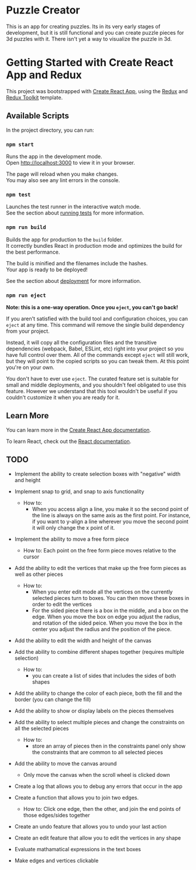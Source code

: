 # Puzzle Creator

This is an app for creating puzzles. Its in its very early stages of development, but it is still functional and you can create puzzle pieces for 3d puzzles with it. There isn't yet a way to visualize the puzzle in 3d.



# Getting Started with Create React App and Redux

This project was bootstrapped with [Create React App](https://github.com/facebook/create-react-app), using the [Redux](https://redux.js.org/) and [Redux Toolkit](https://redux-toolkit.js.org/) template.

## Available Scripts

In the project directory, you can run:

### `npm start`

Runs the app in the development mode.\
Open [http://localhost:3000](http://localhost:3000) to view it in your browser.

The page will reload when you make changes.\
You may also see any lint errors in the console.

### `npm test`

Launches the test runner in the interactive watch mode.\
See the section about [running tests](https://facebook.github.io/create-react-app/docs/running-tests) for more information.

### `npm run build`

Builds the app for production to the `build` folder.\
It correctly bundles React in production mode and optimizes the build for the best performance.

The build is minified and the filenames include the hashes.\
Your app is ready to be deployed!

See the section about [deployment](https://facebook.github.io/create-react-app/docs/deployment) for more information.

### `npm run eject`

**Note: this is a one-way operation. Once you `eject`, you can't go back!**

If you aren't satisfied with the build tool and configuration choices, you can `eject` at any time. This command will remove the single build dependency from your project.

Instead, it will copy all the configuration files and the transitive dependencies (webpack, Babel, ESLint, etc) right into your project so you have full control over them. All of the commands except `eject` will still work, but they will point to the copied scripts so you can tweak them. At this point you're on your own.

You don't have to ever use `eject`. The curated feature set is suitable for small and middle deployments, and you shouldn't feel obligated to use this feature. However we understand that this tool wouldn't be useful if you couldn't customize it when you are ready for it.

## Learn More

You can learn more in the [Create React App documentation](https://facebook.github.io/create-react-app/docs/getting-started).

To learn React, check out the [React documentation](https://reactjs.org/).


## TODO
* Implement the ability to create selection boxes with "negative" width and height
* Implement snap to grid, and snap to axis functionality
    * How to:
        - When you access align a line, you make it so the second point of the line is always on the same 
        axis as the first point. For instance, if you want to y-align a line wherever you move the second point 
        it will only change the x point of it.

* Implement the ability to move a free form piece
    * How to:
        Each point on the free form piece moves relative to the cursor

* Add the ability to edit the vertices that make up the free form pieces as well as other pieces
    * How to:
        - When you enter edit mode all the vertices on the currently selected pieces turn to boxes. 
        You can then move these boxes in order to edit the vertices 
        - For the sided piece there is a box in the middle, and a box on the edge. When you move the 
        box on edge you adjust the radius, and rotation of the sided peice. When you move the box in the center
        you adjust the radius and the position of the piece.

* Add the ability to edit the width and height of the canvas
* Add the ability to combine different shapes together (requires multiple selection)
    * How to:
        - you can create a list of sides that includes the sides of both shapes
* Add the ability to change the color of each piece, both the fill and the border (you can change the fill)
* Add the ability to show or display labels on the pieces themselves 
* Add the ability to select multiple pieces and change the constraints on all the selected pieces
    * How to:
        - store an array of pieces then in the constraints panel only show the constraints that are common to all selected pieces
* Add the ability to move the canvas around
    - Only move the canvas when the scroll wheel is clicked down

* Create a log that allows you to debug any errors that occur in the app
* Create a function that allows you to join two edges.
    * How to:
        Click one edge, then the other, and join the end points of those edges/sides together

* Create an undo feature that allows you to undo your last action
* Create an edit feature that allow you to edit the vertices in any shape 
* Evaluate mathamatical expressions in the text boxes
* Make edges and vertices clickable





